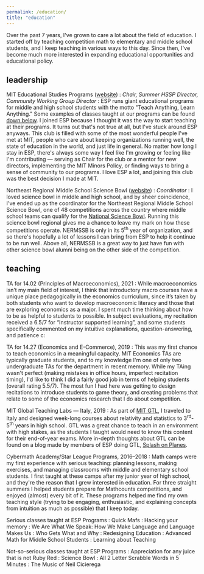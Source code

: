 ```yaml
---
permalink: /education/
title: "education"
---
```


Over the past 7 years, I've grown to care a lot about the field of education. I started off by teaching competition math to elementary and middle school students, and I keep teaching in various ways to this day. Since then, I've become much more interested in expanding educational opportunities and educational policy.

## leadership

MIT Educational Studies Programs ([website](https://esp.mit.edu/)) <a name="esp"></a>
: *Chair, Summer HSSP Director, Community Working Group Director*
: ESP runs giant educational programs for middle and high school students with the motto "Teach Anything, Learn Anything." Some examples of classes taught at our programs can be found [down below](#esp-classes). I joined ESP because I thought it was the way to start teaching at their programs. It turns out that's not true at all, but I've stuck around ESP anyways. This club is filled with some of the most wonderful people I've met at MIT, people who care about keeping organizations running well, the state of education in the world, and just life in general. No matter how long I stay in ESP, there's always some way I feel like I'm growing or feeling like I'm contributing — serving as Chair for the club or a mentor for new directors, implementing the MIT Minors Policy, or finding ways to bring a sense of community to our programs. I love ESP a lot, and joining this club was the best decision I made at MIT.

Northeast Regional Middle School Science Bowl ([website](https://www.mitsciencebowl.com/))
: *Coordinator*
: I loved science bowl in middle and high school, and by sheer coincidence, I've ended up as the coordinator for the Northeast Regional Middle School Science Bowl, one of 48 competitions across the country where middle school teams can qualify for the [National Science Bowl](https://science.osti.gov/wdts/nsb). Running this science bowl regional gives me a chance to leave my mark on how these competitions operate. NERMSSB is only in its 5<sup>th</sup> year of organization, and so there's hopefully a lot of lessons I can bring from ESP to help it continue to be run well. Above all, NERMSSB is a great way to just have fun with other science bowl alumni being on the other side of the competition.

## teaching

TA for 14.02 (Principles of Macroeconomics), 2021
: While macroeconomics isn’t my main field of interest, I think that introductory macro courses have a unique place pedagogically in the economics curriculum, since it’s taken by both students who want to develop macroeconomic literacy and those that are exploring economics as a major. I spent much time thinking about how to be as helpful to students to possible. In subject evaluations, my recitation received a 6.5/7 for “Instructor supported learning”, and some students specifically commented on my intuitive explanations, question-answering, and patience c:

TA for 14.27 (Economics and E-Commerce), 2019
: This was my first chance to teach economics in a meaningful capacity. MIT Economics TAs are typically graduate students, and to my knowledge I'm one of only two undergraduate TAs for the department in recent memory. While my TAing wasn't perfect (making mistakes in office hours, imperfect recitation timing), I'd like to think I did a fairly good job in terms of helping students (overall rating 5.5/7). The most fun I had here was getting to design recitations to introduce students to game theory, and creating problems that relate to some of the economics research that I do about competition.

MIT Global Teaching Labs — Italy, 2019
: As part of [MIT GTL](http://misti.mit.edu/global-teaching-labs), I traveled to Italy and designed week-long courses about relativity and statistics to 3<sup>rd</sup>-5<sup>th</sup> years in high school. GTL was a great chance to teach in an environment with high stakes, as the students I taught would need to know this content for their end-of-year exams. More in-depth thoughts about GTL can be found on a blog made by members of ESP doing GTL, [Splash on Planes](https://espgtl.home.blog/author/paoloadajar/). 

Cybermath Academy/Star League Programs, 2016–2018
: Math camps were my first experience with serious teaching: planning lessons, making exercises, and managing classrooms with middle and elementary school students. I first taught at these camps after my junior year of high school, and they're the reason that I grew interested in education. For three straight summers I helped students prepare for Mathcounts competitions, and enjoyed (almost) every bit of it. These programs helped me find my own teaching style (trying to be engaging, enthusiastic, and explaining concepts from intuition as much as possible) that I keep today.

Serious classes taught at ESP Programs <a name="esp-classes"></a>
: Quick Mafs
: Hacking your memory
: We Are What We Speak: How We Make Language and Language Makes Us
: Who Gets What and Why
: Redesigning Education
: Advanced Math for Middle School Students
: Learning about Teaching

Not-so-serious classes taught at ESP Programs
: Appreciation for any juice that is not Ruby Red 
: Science Bowl
: All 2 Letter Scrabble Words in 5 Minutes
: The Music of Neil Cicierega